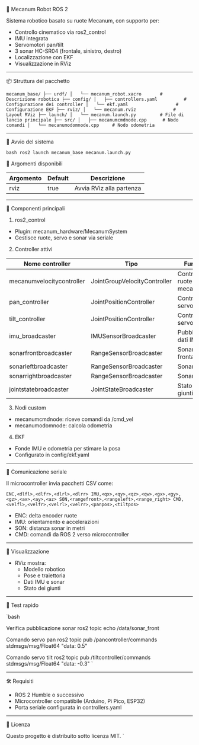 

🤖 Mecanum Robot ROS 2

Sistema robotico basato su ruote Mecanum, con supporto per:

- Controllo cinematico via ros2_control
- IMU integrata
- Servomotori pan/tilt
- 3 sonar HC-SR04 (frontale, sinistro, destro)
- Localizzazione con EKF
- Visualizzazione in RViz

---

📦 Struttura del pacchetto

`
mecanum_base/
├── urdf/
│   └── mecanum_robot.xacro       # Descrizione robotica
├── config/
│   ├── controllers.yaml          # Configurazione dei controller
│   └── ekf.yaml                  # Configurazione EKF
├── rviz/
│   └── mecanum.rviz              # Layout RViz
├── launch/
│   └── mecanum.launch.py         # File di lancio principale
├── src/
│   ├── mecanumcmdnode.cpp      # Nodo comandi
│   └── mecanumodomnode.cpp     # Nodo odometria
`

---

🚀 Avvio del sistema

`bash
ros2 launch mecanum_base mecanum.launch.py
`

🔧 Argomenti disponibili

| Argomento | Default | Descrizione                  |
|----------|---------|------------------------------|
| rviz   | true  | Avvia RViz alla partenza     |

---

🧠 Componenti principali

1. ros2_control
- Plugin: mecanum_hardware/MecanumSystem
- Gestisce ruote, servo e sonar via seriale

2. Controller attivi

| Nome controller               | Tipo                                      | Funzione                      |
|------------------------------|-------------------------------------------|-------------------------------|
| mecanumvelocitycontroller| JointGroupVelocityController            | Controllo ruote mecanum       |
| pan_controller             | JointPositionController                 | Controllo servo pan           |
| tilt_controller            | JointPositionController                 | Controllo servo tilt          |
| imu_broadcaster            | IMUSensorBroadcaster                    | Pubblicazione dati IMU        |
| sonarfrontbroadcaster    | RangeSensorBroadcaster                  | Sonar frontale                |
| sonarleftbroadcaster     | RangeSensorBroadcaster                  | Sonar sinistro                |
| sonarrightbroadcaster    | RangeSensorBroadcaster                  | Sonar destro                  |
| jointstatebroadcaster    | JointStateBroadcaster                   | Stato dei giunti              |

3. Nodi custom

- mecanumcmdnode: riceve comandi da /cmd_vel
- mecanumodomnode: calcola odometria

4. EKF

- Fonde IMU e odometria per stimare la posa
- Configurato in config/ekf.yaml

---

📡 Comunicazione seriale

Il microcontroller invia pacchetti CSV come:

`
ENC,<dlfl>,<dlfr>,<dlrl>,<dlrr>
IMU,<qx>,<qy>,<qz>,<qw>,<gx>,<gy>,<gz>,<ax>,<ay>,<az>
SON,<rangefront>,<rangeleft>,<range_right>
CMD,<velfl>,<velfr>,<velrl>,<velrr>,<panpos>,<tiltpos>
`

- ENC: delta encoder ruote
- IMU: orientamento e accelerazioni
- SON: distanza sonar in metri
- CMD: comandi da ROS 2 verso microcontroller

---

👀 Visualizzazione

- RViz mostra:
  - Modello robotico
  - Pose e traiettoria
  - Dati IMU e sonar
  - Stato dei giunti

---

🧪 Test rapido

`bash

Verifica pubblicazione sonar
ros2 topic echo /data/sonar_front

Comando servo pan
ros2 topic pub /pancontroller/commands stdmsgs/msg/Float64 "data: 0.5"

Comando servo tilt
ros2 topic pub /tiltcontroller/commands stdmsgs/msg/Float64 "data: -0.3"
`

---

🛠️ Requisiti

- ROS 2 Humble o successivo
- Microcontroller compatibile (Arduino, Pi Pico, ESP32)
- Porta seriale configurata in controllers.yaml

---

📄 Licenza

Questo progetto è distribuito sotto licenza MIT.
`
